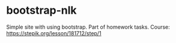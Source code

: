 # bootstrap-nlk
Simple site with using bootstrap.
Part of homework tasks.
Course: https://stepik.org/lesson/181712/step/1
 